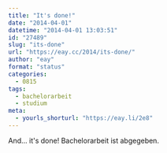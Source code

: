 ```yaml
---
title: "It's done!"
date: "2014-04-01"
datetime: "2014-04-01 13:03:51"
id: "27489"
slug: "its-done"
url: "https://eay.cc/2014/its-done/"
author: "eay"
format: "status"
categories:
  - 0815
tags:
  - bachelorarbeit
  - studium
meta:
  - yourls_shorturl: "https://eay.li/2e8"
---
```


And... it's done! Bachelorarbeit ist abgegeben.
